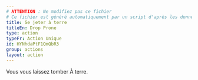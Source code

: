 ```yaml
---
# ATTENTION : Ne modifiez pas ce fichier
# Ce fichier est généré automatiquement par un script d'après les données du module Foundry VTT officiel et de sa traduction
title: Se jeter à terre
titleEn: Drop Prone
type: action
typeFr: Action Unique
id: HYNhdaPtF1QmQbR3
group: actions
layout: action
---
```

<p>Vous vous laissez tomber <a class="entity-link" draggable="true" data-pack="pf2e.conditionitems" data-id="j91X7x0XSomq8d60">À terre</a>.</p>
